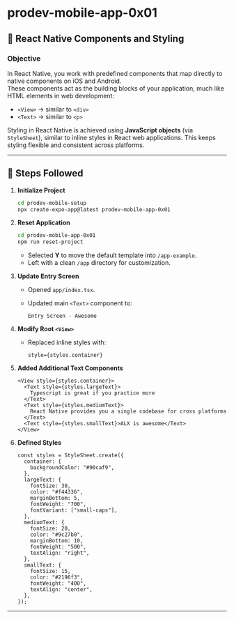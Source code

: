 # prodev-mobile-app-0x01

## 📱 React Native Components and Styling

### Objective

In React Native, you work with predefined components that map directly to native components on iOS and Android.  
These components act as the building blocks of your application, much like HTML elements in web development:

- `<View>` → similar to `<div>`
- `<Text>` → similar to `<p>`

Styling in React Native is achieved using **JavaScript objects** (via `StyleSheet`), similar to inline styles in React web applications. This keeps styling flexible and consistent across platforms.

---

## 🚀 Steps Followed

1. **Initialize Project**

   ```bash
   cd prodev-mobile-setup
   npx create-expo-app@latest prodev-mobile-app-0x01
   ```

2. **Reset Application**

   ```bash
   cd prodev-mobile-app-0x01
   npm run reset-project
   ```

   - Selected **Y** to move the default template into `/app-example`.
   - Left with a clean `/app` directory for customization.

3. **Update Entry Screen**

   - Opened `app/index.tsx`.
   - Updated main `<Text>` component to:

     ```
     Entry Screen - Awesome
     ```

4. **Modify Root `<View>`**

   - Replaced inline styles with:

     ```tsx
     style={styles.container}
     ```

5. **Added Additional Text Components**

   ```tsx
   <View style={styles.container}>
     <Text style={styles.largeText}>
       Typescript is great if you practice more
     </Text>
     <Text style={styles.mediumText}>
       React Native provides you a single codebase for cross platforms
     </Text>
     <Text style={styles.smallText}>ALX is awesome</Text>
   </View>
   ```

6. **Defined Styles**

   ```tsx
   const styles = StyleSheet.create({
     container: {
       backgroundColor: "#90caf9",
     },
     largeText: {
       fontSize: 30,
       color: "#f44336",
       marginBottom: 5,
       fontWeight: "700",
       fontVariant: ["small-caps"],
     },
     mediumText: {
       fontSize: 20,
       color: "#9c27b0",
       marginBottom: 10,
       fontWeight: "500",
       textAlign: "right",
     },
     smallText: {
       fontSize: 15,
       color: "#2196f3",
       fontWeight: "400",
       textAlign: "center",
     },
   });
   ```

---
